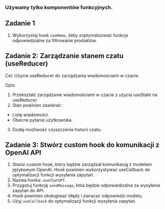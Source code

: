 ### Używamy tylko komponentów funkcyjnych.


## Zadanie 1

1. Wykorzystaj hook `useMemo`, żeby zoptymalizować funkcje odpowiedzialne za filtrowanie produktów. 


## Zadanie 2: Zarządzanie stanem czatu (useReducer)
Cel: Użycie useReducer do zarządzania wiadomościami w czacie.

Opis:

1. Przekształć zarządzanie wiadomościami w czacie z użycia useState na useReducer.
2. Stan powinien zawierać:
- Listę wiadomości.
- Obecne pytanie użytkownika.
3. Dodaj możliwość czyszczenia historii czatu.


## Zadanie 3: Stwórz custom hook do komunikacji z OpenAI API 

1. Stwóz custom hook, który będzie zarządzał komunikacją z modelem językowym OpenAI. Hook powinien wykorzystywać useCallback do optymalizacji funkcji wysyłania zapytań.
2. Nazwa hooka: `useChatGPT`.
3. Przygotuj funkcję `sendMessage`, któa będzie odpowiedizalna za wysyłanie zapytań do API.
4. Hook powinien obsługiwać błędy i zwracać odpowiedzi modelu.
4. Użyj `useCallback` do optymalizacji funkcji wysyłania zapytań.